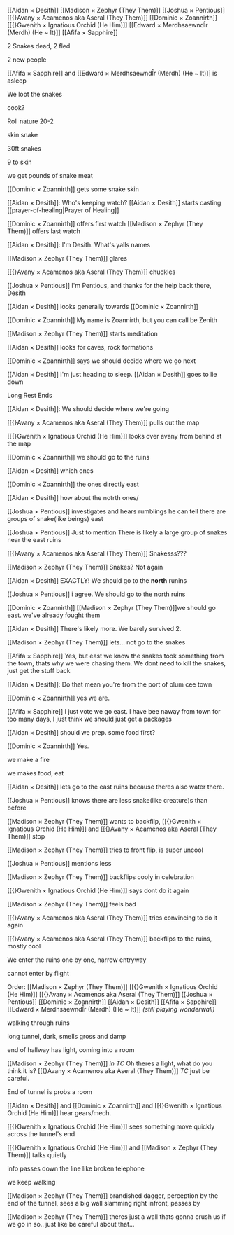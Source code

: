 [[Aidan × Desith]]
[[Madison × Zephyr (They Them)]]
[[Joshua × Pentious]]
[[{}Avany × Acamenos aka Aseral (They Them)]]
[[Dominic × Zoannirth]]
[[{}Gwenith × Ignatious Orchid (He Him)]]
[[Edward × MerdhsaewndÎr (Merdh) (He ~ It)]]
[[Afifa × Sapphire]]

2 Snakes dead, 2 fled

2 new people

[[Afifa × Sapphire]] and [[Edward × MerdhsaewndÎr (Merdh) (He ~ It)]] is asleep

We loot the snakes

cook?

Roll nature 20-2

skin snake

30ft snakes

9 to skin

we get pounds of snake meat

[[Dominic × Zoannirth]] gets some snake skin

[[Aidan × Desith]]: Who's keeping watch?
[[Aidan × Desith]] starts casting [[prayer-of-healing|Prayer of Healing]]

[[Dominic × Zoannirth]] offers first watch
[[Madison × Zephyr (They Them)]] offers last watch

[[Aidan × Desith]]: I'm Desith. What's yalls names

[[Madison × Zephyr (They Them)]] glares

[[{}Avany × Acamenos aka Aseral (They Them)]] chuckles

[[Joshua × Pentious]] I'm Pentious, and thanks for the help back there, Desith

[[Aidan × Desith]] looks generally towards [[Dominic × Zoannirth]]

[[Dominic × Zoannirth]] My name is Zoannirth, but you can call be Zenith

[[Madison × Zephyr (They Them)]] starts meditation

[[Aidan × Desith]] looks for caves, rock formations

[[Dominic × Zoannirth]] says we should decide where we go next

[[Aidan × Desith]] I'm just heading to sleep.
[[Aidan × Desith]] goes to lie down

Long Rest Ends

[[Aidan × Desith]]: We should decide where we're going

[[{}Avany × Acamenos aka Aseral (They Them)]] pulls out the map

[[{}Gwenith × Ignatious Orchid (He Him)]] looks over avany from behind at the map

[[Dominic × Zoannirth]] we should go to the ruins

[[Aidan × Desith]] which ones

[[Dominic × Zoannirth]] the ones directly east

[[Aidan × Desith]] how about the notrth ones/

[[Joshua × Pentious]] investigates and hears rumblings he can tell there are groups of snake(like beings) east

[[Joshua × Pentious]] Just to mention There is likely a large group of snakes near the east ruins

[[{}Avany × Acamenos aka Aseral (They Them)]] Snakesss???

[[Madison × Zephyr (They Them)]] Snakes? Not again

[[Aidan × Desith]] EXACTLY! We should go to the **north** runins

[[Joshua × Pentious]] i agree. We should go to the north ruins

[[Dominic × Zoannirth]] [[Madison × Zephyr (They Them)]]we should go east. we've already fought them

[[Aidan × Desith]] There's likely more. We barely survived 2. 

[[Madison × Zephyr (They Them)]] lets... not go to the snakes

[[Afifa × Sapphire]] Yes, but east we know the snakes took something from the town, thats why we were chasing them. We dont need to kill the snakes, just get the stuff back

[[Aidan × Desith]]: Do that mean you're from the port of olum cee town

[[Dominic × Zoannirth]] yes we are.

[[Afifa × Sapphire]] I just vote we go east. I have bee naway from town for too many days, I just think we should just get a packages

[[Aidan × Desith]] should we prep. some food first?

[[Dominic × Zoannirth]] Yes.

we make a fire

we makes food, eat

[[Aidan × Desith]] lets go to the east ruins because theres also water there.

[[Joshua × Pentious]] knows there are less snake(like creature)s than before

[[Madison × Zephyr (They Them)]] wants to backflip, [[{}Gwenith × Ignatious Orchid (He Him)]] and [[{}Avany × Acamenos aka Aseral (They Them)]] stop

[[Madison × Zephyr (They Them)]] tries to front flip, is super uncool

[[Joshua × Pentious]] mentions less 

[[Madison × Zephyr (They Them)]] backflips cooly in celebration

[[{}Gwenith × Ignatious Orchid (He Him)]] says dont do it again

[[Madison × Zephyr (They Them)]] feels bad

[[{}Avany × Acamenos aka Aseral (They Them)]] tries convincing to do it again

[[{}Avany × Acamenos aka Aseral (They Them)]] backflips to the ruins, mostly cool



We enter the ruins one by one, narrow entryway

cannot enter by flight

Order:
[[Madison × Zephyr (They Them)]]
[[{}Gwenith × Ignatious Orchid (He Him)]]
[[{}Avany × Acamenos aka Aseral (They Them)]]
[[Joshua × Pentious]]
[[Dominic × Zoannirth]]
[[Aidan × Desith]]
[[Afifa × Sapphire]]
[[Edward × MerdhsaewndÎr (Merdh) (He ~ It)]] *(still playing wonderwall)*

walking through ruins

long tunnel, dark, smells gross and damp

end of hallway has light, coming into a room

[[Madison × Zephyr (They Them)]] *in TC* Oh theres a light, what do you think it is?
[[{}Avany × Acamenos aka Aseral (They Them)]] *TC* just be careful.

End of tunnel is probs a room

[[Aidan × Desith]] and [[Dominic × Zoannirth]] and [[{}Gwenith × Ignatious Orchid (He Him)]] hear gears/mech.

[[{}Gwenith × Ignatious Orchid (He Him)]] sees something move quickly across the tunnel's end

[[{}Gwenith × Ignatious Orchid (He Him)]] and [[Madison × Zephyr (They Them)]] talks quietly

info passes down the line like broken telephone

we keep walking

[[Madison × Zephyr (They Them)]] brandished dagger, perception by the end of the tunnel, sees a big wall slamming right infront, passes by

[[Madison × Zephyr (They Them)]] theres just a wall thats gonna crush us if we go in so.. just like be careful about that...